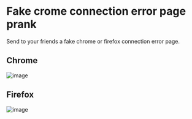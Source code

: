 # Fake crome connection error page prank 
Send to your friends a fake chrome or firefox connection error page.

Chrome
---
![image](https://github.com/judemont/chrome-connection-error-website/assets/96385330/2de1d27b-3eff-4783-a32f-60a83e67f3da)

Firefox
---
![image](https://github.com/judemont/chrome-connection-error-website/assets/96385330/1ccf0333-698a-4d5c-9725-c0f3ca2a89f9)
